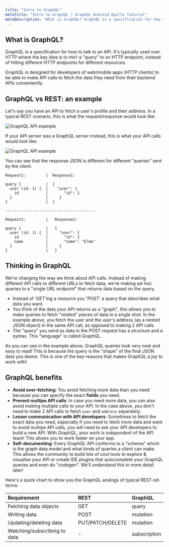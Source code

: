 ```yaml
---
title: "Intro to GraphQL"
metaTitle: "Intro to GraphQL | GraphQL Android Apollo Tutorial"
metaDescription: "What is GraphQL? GraphQL is a specification for how to talk to an API. This part also covers GraphQL vs REST with an example and takes you over benefits of GraphQL"
---
```


## What is GraphQL?
GraphQL is a specification for how to talk to an API. It's typically used over HTTP where the key idea is to `POST` a "query" to an HTTP endpoint, instead of hitting different HTTP endpoints for different resources.

GraphQL is designed for developers of web/mobile apps (HTTP clients) to be able to make API calls to fetch the data they need from their backend APIs conveniently.

## GraphQL vs REST: an example
Let's say you have an API to fetch a user's profile and their address. In a typical REST scenario, this is what the request/response would look like:

![GraphQL API example](https://graphql-engine-cdn.hasura.io/learn-hasura/assets/graphql-react/rest-api.png)

If your API server was a GraphQL server instead, this is what your API calls would look like:

![GraphQL API example](https://graphql-engine-cdn.hasura.io/learn-hasura/assets/graphql-react/graphql-api.gif)

You can see that the response JSON is different for different "queries" sent by the client.

```
Request1:         |  Response1:

query {           |  {
  user (id: 1) {  |    "user": {
    id            |       "id": 1
  }               |     }
}                 |  }

----------------------------------------

Request2:         |   Response2:

query {           |   {
  user (id: 1) {  |     "user": {
    id            |       "id": 1
    name          |       "name": "Elmo"
  }               |     }
}                 |   }
```

## Thinking in GraphQL

We're changing the way we think about API calls. Instead of making different API
calls to different URLs to fetch data, we're making ad-hoc queries to a "single
URL endpoint" that returns data based on the query.
- Instead of 'GET'ing a resource you 'POST' a query that describes what data you
  want.
- You think of the data your API returns as a "graph", this allows you to make
  queries to fetch "related" pieces of data in a single shot. In the example
  above, you fetch the user and the user's address (as a nested JSON object)
  in the same API call, as opposed to making 2 API calls.
- The "query" you send as data in the POST request has a structure and a syntax.
  This "language" is called GraphQL.

As you can see in the example above, GraphQL queries look very neat and easy to
read! This is because the query is the "shape" of the final JSON data you desire.
This is one of the key-reasons that makes GraphQL a joy to work with!

## GraphQL benefits

- **Avoid over-fetching**: You avoid fetching more data than you need because you
  can specify the exact **fields** you need.
- **Prevent multipe API calls**: In case you need more data, you can also avoid
  making multiple calls to your API. In the case above, you don't need to make
  2 API calls to fetch `user` and `address` separately.
- **Lesser communication with API developers**: Sometimes to fetch the exact data
  you need, especially if you need to fetch more data and want to avoid multipe API
  calls, you will need to ask your API developers to build a new API. With GraphQL,
  your work is *independent* of the API team! This allows you to work faster on your
  app.
- **Self-documenting**: Every GraphQL API conforms to a "schema" which is the graph
  data model and what kinds of queries a client can make. This allows the community
  to build lots of cool tools to explore & visualise your API or create IDE plugins
  that autocomplete your GraphQL queries and even do "codegen". We'll understand this
  in more detail later!

Here's a quick chart to show you the GraphQL analogs of typical REST-ish terms:

| Requirement | REST | GraphQL |
| :-- | :-- | :-- |
| Fetching data objects | GET | query |
| Writing data | POST | mutation |
| Updating/deleting data | PUT/PATCH/DELETE | mutation |
| Watching/subscribing to data | - | subscription |
